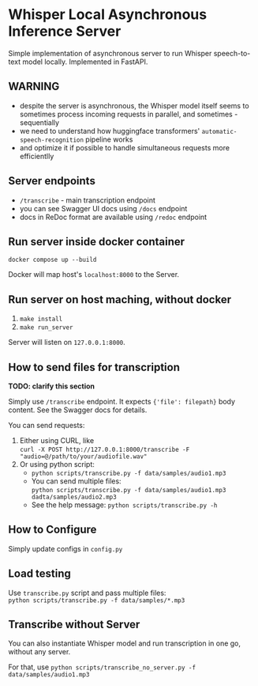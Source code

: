 # Whisper Local Asynchronous Inference Server

Simple implementation of asynchronous server to run Whisper speech-to-text model locally.
Implemented in FastAPI.

## WARNING
- despite the server is asynchronous, the Whisper model itself
seems to sometimes process incoming requests in parallel, and sometimes - sequentially
- we need to understand how huggingface transformers' `automatic-speech-recognition` pipeline works
- and optimize it if possible to handle simultaneous requests more efficientlly

## Server endpoints

- `/transcribe` - main transcription endpoint
- you can see Swagger UI docs using `/docs` endpoint
- docs in ReDoc format are available using `/redoc` endpoint

## Run server inside docker container

`docker compose up --build`

Docker will map host's `localhost:8000` to the Server.

## Run server on host maching, without docker

1. `make install`
2. `make run_server`

Server will listen on `127.0.0.1:8000`.

## How to send files for transcription

**TODO: clarify this section**

Simply use `/transcribe` endpoint. It expects `{'file': filepath}` body content. See the Swagger docs for details.

You can send requests:
1. Either using CURL, like<br>`curl -X POST http://127.0.0.1:8000/transcribe -F "audio=@/path/to/your/audiofile.wav"`
2. Or using python script:<br>
    - `python scripts/transcribe.py -f data/samples/audio1.mp3`
    - You can send multiple files:<br>
    `python scripts/transcribe.py -f data/samples/audio1.mp3 dadta/samples/audio2.mp3`
    - See the help message:
    `python scripts/transcribe.py -h`

## How to Configure

Simply update configs in `config.py`

## Load testing

Use `transcribe.py` script and pass multiple files:<br>
`python scripts/transcribe.py -f data/samples/*.mp3`

## Transcribe without Server

You can also instantiate Whisper model and run transcription in one go, without any server.

For that, use `python scripts/transcribe_no_server.py -f data/samples/audio1.mp3`